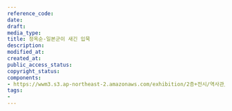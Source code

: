 ```yaml
---
reference_code: 
date: 
draft: 
media_type: 
title: 정옥순-일본군이 새긴 입묵
description: 
modified_at: 
created_at: 
public_access_status: 
copyright_status: 
components:
- https://wwm3.s3.ap-northeast-2.amazonaws.com/exhibition/2층+전시/역사관/완_외상사진과+김은례할머니+진단서/정옥순-일본군이+새긴+입묵.jpg
tags:
- 
---
```

